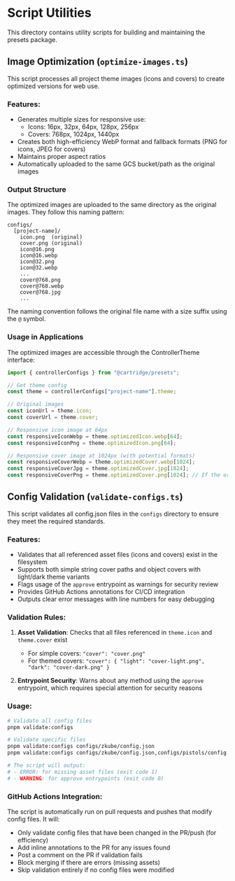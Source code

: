 # Script Utilities

This directory contains utility scripts for building and maintaining the presets package.

## Image Optimization (`optimize-images.ts`)

This script processes all project theme images (icons and covers) to create optimized versions for web use.

### Features:

-   Generates multiple sizes for responsive use:
    -   Icons: 16px, 32px, 64px, 128px, 256px
    -   Covers: 768px, 1024px, 1440px
-   Creates both high-efficiency WebP format and fallback formats (PNG for icons, JPEG for covers)
-   Maintains proper aspect ratios
-   Automatically uploaded to the same GCS bucket/path as the original images

### Output Structure

The optimized images are uploaded to the same directory as the original images. They follow this naming pattern:

    configs/
      [project-name]/
        icon.png  (original)
        cover.png (original)
        icon@16.png
        icon@16.webp
        icon@32.png
        icon@32.webp
        ...
        cover@768.png
        cover@768.webp
        cover@768.jpg
        ...

The naming convention follows the original file name with a size suffix using the `@` symbol.

### Usage in Applications

The optimized images are accessible through the ControllerTheme interface:

```typescript
import { controllerConfigs } from "@cartridge/presets";

// Get theme config
const theme = controllerConfigs["project-name"].theme;

// Original images
const iconUrl = theme.icon;
const coverUrl = theme.cover;

// Responsive icon image at 64px
const responsiveIconWebp = theme.optimizedIcon.webp[64];
const responsiveIconPng = theme.optimizedIcon.png[64];

// Responsive cover image at 1024px (with potential formats)
const responsiveCoverWebp = theme.optimizedCover.webp[1024];
const responsiveCoverJpg = theme.optimizedCover.jpg[1024];
const responsiveCoverPng = theme.optimizedCover.png[1024]; // If the original was a PNG
```

## Config Validation (`validate-configs.ts`)

This script validates all config.json files in the `configs` directory to ensure they meet the required standards.

### Features:

-   Validates that all referenced asset files (icons and covers) exist in the filesystem
-   Supports both simple string cover paths and object covers with light/dark theme variants
-   Flags usage of the `approve` entrypoint as warnings for security review
-   Provides GitHub Actions annotations for CI/CD integration
-   Outputs clear error messages with line numbers for easy debugging

### Validation Rules:

1.  **Asset Validation**: Checks that all files referenced in `theme.icon` and `theme.cover` exist
    -   For simple covers: `"cover": "cover.png"`
    -   For themed covers: `"cover": { "light": "cover-light.png", "dark": "cover-dark.png" }`

2.  **Entrypoint Security**: Warns about any method using the `approve` entrypoint, which requires special attention for security reasons

### Usage:

```bash
# Validate all config files
pnpm validate:configs

# Validate specific files
pnpm validate:configs configs/zkube/config.json
pnpm validate:configs configs/zkube/config.json,configs/pistols/config.json

# The script will output:
# - ERROR: for missing asset files (exit code 1)
# - WARNING: for approve entrypoints (exit code 0)
```

### GitHub Actions Integration:

The script is automatically run on pull requests and pushes that modify config files. It will:

-   Only validate config files that have been changed in the PR/push (for efficiency)
-   Add inline annotations to the PR for any issues found
-   Post a comment on the PR if validation fails
-   Block merging if there are errors (missing assets)
-   Skip validation entirely if no config files were modified
